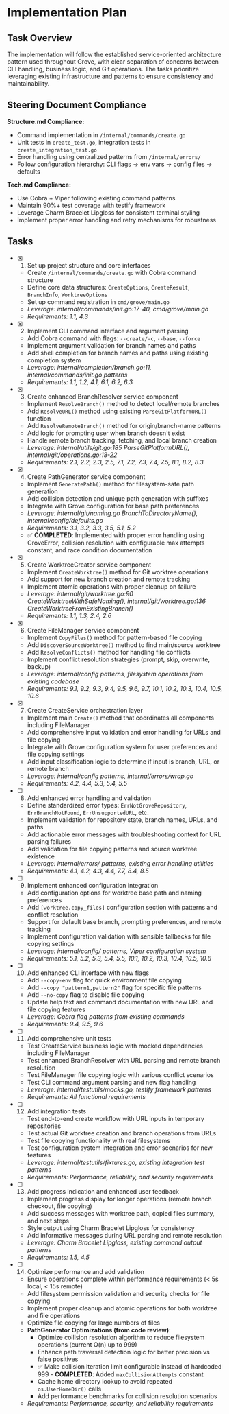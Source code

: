 # Implementation Plan

## Task Overview

The implementation will follow the established service-oriented architecture pattern used throughout Grove, with clear separation of concerns between CLI handling, business logic, and Git operations. The tasks prioritize leveraging existing infrastructure and patterns to ensure consistency and maintainability.

## Steering Document Compliance

**Structure.md Compliance:**

- Command implementation in `/internal/commands/create.go`
- Unit tests in `create_test.go`, integration tests in `create_integration_test.go`
- Error handling using centralized patterns from `/internal/errors/`
- Follow configuration hierarchy: CLI flags → env vars → config files → defaults

**Tech.md Compliance:**

- Use Cobra + Viper following existing command patterns
- Maintain 90%+ test coverage with testify framework
- Leverage Charm Bracelet Lipgloss for consistent terminal styling
- Implement proper error handling and retry mechanisms for robustness

## Tasks

- [x]   1. Set up project structure and core interfaces
    - Create `/internal/commands/create.go` with Cobra command structure
    - Define core data structures: `CreateOptions`, `CreateResult`, `BranchInfo`, `WorktreeOptions`
    - Set up command registration in `cmd/grove/main.go`
    - _Leverage: internal/commands/init.go:17-40, cmd/grove/main.go_
    - _Requirements: 1.1, 4.3_

- [x]   2. Implement CLI command interface and argument parsing
    - Add Cobra command with flags: `--create/-c`, `--base`, `--force`
    - Implement argument validation for branch names and paths
    - Add shell completion for branch names and paths using existing completion system
    - _Leverage: internal/completion/branch.go:11, internal/commands/init.go patterns_
    - _Requirements: 1.1, 1.2, 4.1, 6.1, 6.2, 6.3_

- [x]   3. Create enhanced BranchResolver service component
    - Implement `ResolveBranch()` method to detect local/remote branches
    - Add `ResolveURL()` method using existing `ParseGitPlatformURL()` function
    - Add `ResolveRemoteBranch()` method for origin/branch-name patterns
    - Add logic for prompting user when branch doesn't exist
    - Handle remote branch tracking, fetching, and local branch creation
    - _Leverage: internal/utils/git.go:185 ParseGitPlatformURL(), internal/git/operations.go:18-22_
    - _Requirements: 2.1, 2.2, 2.3, 2.5, 7.1, 7.2, 7.3, 7.4, 7.5, 8.1, 8.2, 8.3_

- [x]   4. Create PathGenerator service component
    - Implement `GeneratePath()` method for filesystem-safe path generation
    - Add collision detection and unique path generation with suffixes
    - Integrate with Grove configuration for base path preferences
    - _Leverage: internal/git/naming.go BranchToDirectoryName(), internal/config/defaults.go_
    - _Requirements: 3.1, 3.2, 3.3, 3.5, 5.1, 5.2_
    - ✅ **COMPLETED**: Implemented with proper error handling using GroveError, collision resolution with configurable max attempts constant, and race condition documentation

- [x]   5. Create WorktreeCreator service component
    - Implement `CreateWorktree()` method for Git worktree operations
    - Add support for new branch creation and remote tracking
    - Implement atomic operations with proper cleanup on failure
    - _Leverage: internal/git/worktree.go:90 CreateWorktreeWithSafeNaming(), internal/git/worktree.go:136 CreateWorktreeFromExistingBranch()_
    - _Requirements: 1.1, 1.3, 2.4, 2.6_

- [x]   6. Create FileManager service component
    - Implement `CopyFiles()` method for pattern-based file copying
    - Add `DiscoverSourceWorktree()` method to find main/source worktree
    - Add `ResolveConflicts()` method for handling file conflicts
    - Implement conflict resolution strategies (prompt, skip, overwrite, backup)
    - _Leverage: internal/config patterns, filesystem operations from existing codebase_
    - _Requirements: 9.1, 9.2, 9.3, 9.4, 9.5, 9.6, 9.7, 10.1, 10.2, 10.3, 10.4, 10.5, 10.6_

- [x]   7. Create CreateService orchestration layer
    - Implement main `Create()` method that coordinates all components including FileManager
    - Add comprehensive input validation and error handling for URLs and file copying
    - Integrate with Grove configuration system for user preferences and file copying settings
    - Add input classification logic to determine if input is branch, URL, or remote branch
    - _Leverage: internal/config patterns, internal/errors/wrap.go_
    - _Requirements: 4.2, 4.4, 5.3, 5.4, 5.5_

- [ ]   8. Add enhanced error handling and validation
    - Define standardized error types: `ErrNotGroveRepository`, `ErrBranchNotFound`, `ErrUnsupportedURL`, etc.
    - Implement validation for repository state, branch names, URLs, and paths
    - Add actionable error messages with troubleshooting context for URL parsing failures
    - Add validation for file copying patterns and source worktree existence
    - _Leverage: internal/errors/ patterns, existing error handling utilities_
    - _Requirements: 4.1, 4.2, 4.3, 4.4, 7.7, 8.4, 8.5_

- [ ]   9. Implement enhanced configuration integration
    - Add configuration options for worktree base path and naming preferences
    - Add `[worktree.copy_files]` configuration section with patterns and conflict resolution
    - Support for default base branch, prompting preferences, and remote tracking
    - Implement configuration validation with sensible fallbacks for file copying settings
    - _Leverage: internal/config/ patterns, Viper configuration system_
    - _Requirements: 5.1, 5.2, 5.3, 5.4, 5.5, 10.1, 10.2, 10.3, 10.4, 10.5, 10.6_

- [ ]   10. Add enhanced CLI interface with new flags
    - Add `--copy-env` flag for quick environment file copying
    - Add `--copy "pattern1,pattern2"` flag for specific file patterns
    - Add `--no-copy` flag to disable file copying
    - Update help text and command documentation with new URL and file copying features
    - _Leverage: Cobra flag patterns from existing commands_
    - _Requirements: 9.4, 9.5, 9.6_

- [ ]   11. Add comprehensive unit tests
    - Test CreateService business logic with mocked dependencies including FileManager
    - Test enhanced BranchResolver with URL parsing and remote branch resolution
    - Test FileManager file copying logic with various conflict scenarios
    - Test CLI command argument parsing and new flag handling
    - _Leverage: internal/testutils/mocks.go, testify framework patterns_
    - _Requirements: All functional requirements_

- [ ]   12. Add integration tests
    - Test end-to-end create workflow with URL inputs in temporary repositories
    - Test actual Git worktree creation and branch operations from URLs
    - Test file copying functionality with real filesystems
    - Test configuration system integration and error scenarios for new features
    - _Leverage: internal/testutils/fixtures.go, existing integration test patterns_
    - _Requirements: Performance, reliability, and security requirements_

- [ ]   13. Add progress indication and enhanced user feedback
    - Implement progress display for longer operations (remote branch checkout, file copying)
    - Add success messages with worktree path, copied files summary, and next steps
    - Style output using Charm Bracelet Lipgloss for consistency
    - Add informative messages during URL parsing and remote resolution
    - _Leverage: Charm Bracelet Lipgloss, existing command output patterns_
    - _Requirements: 1.5, 4.5_

- [ ]   14. Optimize performance and add validation
    - Ensure operations complete within performance requirements (< 5s local, < 15s remote)
    - Add filesystem permission validation and security checks for file copying
    - Implement proper cleanup and atomic operations for both worktree and file operations
    - Optimize file copying for large numbers of files
    - **PathGenerator Optimizations (from code review)**:
        - Optimize collision resolution algorithm to reduce filesystem operations (current O(n) up to 999)
        - Enhance path traversal detection logic for better precision vs false positives
        - ✅ Make collision iteration limit configurable instead of hardcoded 999 - **COMPLETED**: Added `maxCollisionAttempts` constant
        - Cache home directory lookup to avoid repeated `os.UserHomeDir()` calls
        - Add performance benchmarks for collision resolution scenarios
    - _Requirements: Performance, security, and reliability requirements_

